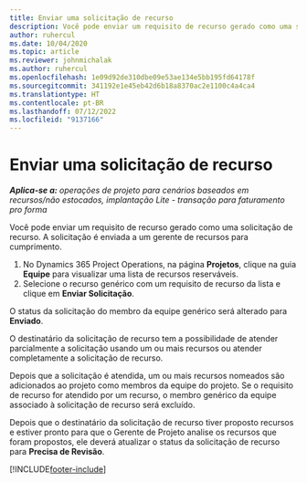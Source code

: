 ```yaml
---
title: Enviar uma solicitação de recurso
description: Você pode enviar um requisito de recurso gerado como uma solicitação de recurso. A solicitação é enviada a um gerente de recursos para cumprimento.
author: ruhercul
ms.date: 10/04/2020
ms.topic: article
ms.reviewer: johnmichalak
ms.author: ruhercul
ms.openlocfilehash: 1e09d92de310dbe09e53ae134e5bb195fd64178f
ms.sourcegitcommit: 341192e1e45eb42d6b18a8370ac2e1100c4a4ca4
ms.translationtype: HT
ms.contentlocale: pt-BR
ms.lasthandoff: 07/12/2022
ms.locfileid: "9137166"
---
```

# <a name="submit-a-resource-request"></a>Enviar uma solicitação de recurso

_**Aplica-se a:** operações de projeto para cenários baseados em recursos/não estocados, implantação Lite - transação para faturamento pro forma_

Você pode enviar um requisito de recurso gerado como uma solicitação de recurso. A solicitação é enviada a um gerente de recursos para cumprimento.

1. No Dynamics 365 Project Operations, na página **Projetos**, clique na guia **Equipe** para visualizar uma lista de recursos reserváveis. 
2. Selecione o recurso genérico com um requisito de recurso da lista e clique em **Enviar Solicitação**.

O status da solicitação do membro da equipe genérico será alterado para **Enviado**.

O destinatário da solicitação de recurso tem a possibilidade de atender parcialmente a solicitação usando um ou mais recursos ou atender completamente a solicitação de recurso.

Depois que a solicitação é atendida, um ou mais recursos nomeados são adicionados ao projeto como membros da equipe do projeto. Se o requisito de recurso for atendido por um recurso, o membro genérico da equipe associado à solicitação de recurso será excluído. 

Depois que o destinatário da solicitação de recurso tiver proposto recursos e estiver pronto para que o Gerente de Projeto analise os recursos que foram propostos, ele deverá atualizar o status da solicitação de recurso para **Precisa de Revisão**.


[!INCLUDE[footer-include](../includes/footer-banner.md)]
